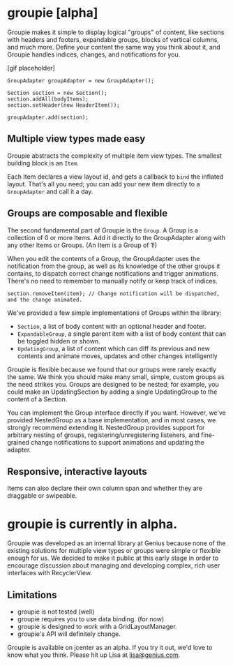 # groupie [alpha]

Groupie makes it simple to display logical "groups" of content, like sections with headers and footers, expandable groups, blocks of vertical columns, and much more.  Define your content the same way you think about it, and Groupie handles indices, changes, and notifications for you.

[gif placeholder]

    GroupAdapter groupAdapter = new GroupAdapter();
    
    Section section = new Section();
    section.addAll(bodyItems);
    section.setHeader(new HeaderItem());
    
    groupAdapter.add(section);

## Multiple view types made easy

Groupie abstracts the complexity of multiple item view types.  The smallest building block is an `Item`. 

Each Item declares a view layout id, and gets a callback to `bind` the inflated layout.  That's all you need; you can add your new item directly to a `GroupAdapter` and call it a day.  

## Groups are composable and flexible

The second fundamental part of Groupie is the `Group`.  A Group is a collection of 0 or more Items.  Add it directly to the GroupAdapter along with any other Items or Groups.  (An Item is a Group of 1!)  

When you edit the contents of a Group, the GroupAdapter uses the notification from the group, as well as its knowledge of the other groups it contains, to dispatch correct change notifications and trigger animations.  There's no need to remember to manually notify or keep track of indices.

    section.removeItem(item); // Change notification will be dispatched, and the change animated.

We've provided a few simple implementations of Groups within the library:
- `Section`, a list of body content with an optional header and footer.  
- `ExpandableGroup`, a single parent item with a list of body content that can be toggled hidden or shown.
- `UpdatingGroup`, a list of content which can diff its previous and new contents and animate moves, updates and other changes intelligently

Groupie is flexible because we found that our groups were rarely exactly the same.  We think you should make many small, simple, custom groups as the need strikes you.  Groups are designed to be nested; for example, you could make an UpdatingSection by adding a single UpdatingGroup to the content of a Section.  

You can implement the Group interface directly if you want.  However, we've provided NestedGroup as a base implementation, and in most cases, we strongly recommend extending it.  NestedGroup provides support for arbitrary nesting of groups, registering/unregistering listeners, and fine-grained change notifications to support animations and updating the adapter. 

## Responsive, interactive layouts
Items can also declare their own column span and whether they are draggable or swipeable.  

# groupie is currently in alpha.

Groupie was developed as an internal library at Genius because none of the existing solutions for multiple view types or groups were simple or flexible enough for us.  We decided to make it public at this early stage in order to encourage discussion about managing and developing complex, rich user interfaces with RecyclerView. 

## Limitations
- groupie is not tested (well)
- groupie requires you to use data binding. (for now)
- groupie is designed to work with a GridLayoutManager.
- groupie's API will definitely change.

Groupie is available on jcenter as an alpha.  If you try it out, we'd love to know what you think.  Please hit up Lisa at lisa@genius.com.

